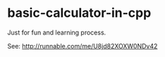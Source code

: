 basic-calculator-in-cpp
=======================

Just for fun and learning process.

See: http://runnable.com/me/U8jd82XOXW0NDv42
